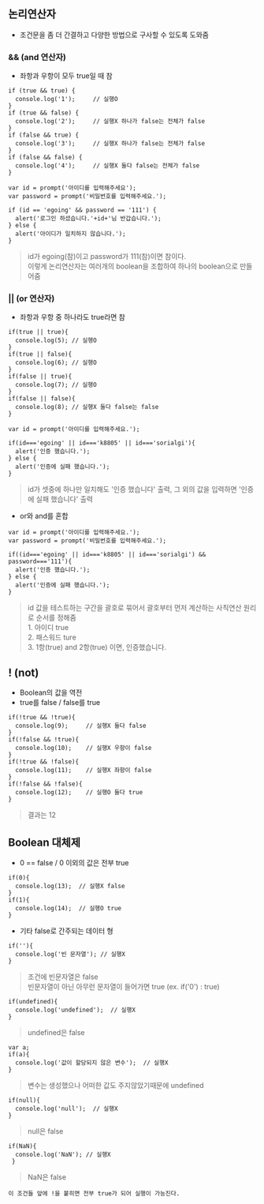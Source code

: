 ## 논리연산자
- 조건문을 좀 더 간결하고 다양한 방법으로 구사할 수 있도록 도와줌


### && (and 연산자)
- 좌항과 우항이 모두 true일 때 참

```
if (true && true) {
  console.log('1');     // 실행O
}
if (true && false) {
  console.log('2');     // 실행X 하나가 false는 전체가 false
}
if (false && true) {
  console.log('3');     // 실행X 하나가 false는 전체가 false
}
if (false && false) {
  console.log('4');     // 실행X 둘다 false는 전체가 false
}
```
```
var id = prompt('아이디를 입력해주세요');
var password = prompt('비밀번호를 입력해주세요.');

if (id == 'egoing' && password == '111') {
  alert('로그인 하셨습니다.'+id+'님 반갑습니다.');
} else {
  alert('아이디가 일치하지 않습니다.');
}
```
> id가 egoing(참)이고 password가 111(참)이면 참이다.<br/>이렇게 논리연산자는 여러개의 boolean을 조합하여 하나의 boolean으로 만들어줌


### || (or 연산자)
- 좌항과 우항 중 하나라도 true라면 참
```
if(true || true){
  console.log(5); // 실행O
}
if(true || false){
  console.log(6); // 실행O
}
if(false || true){
  console.log(7); // 실행O
}
if(false || false){
  console.log(8); // 실행X 둘다 false는 false
}
```
```
var id = prompt('아이디를 입력해주세요.');

if(id==='egoing' || id==='k8805' || id==='sorialgi'){
  alert('인증 했습니다.');
} else {
  alert('인증에 실패 했습니다.');
}
```
> id가 셋중에 하나만 일치해도 '인증 했습니다' 출력, 그 외의 값을 입력하면 '인증에 실패 했습니다' 출력
- or와 and를 혼합
```
var id = prompt('아이디를 입력해주세요.');
var password = prompt('비밀번호를 입력해주세요.');

if((id==='egoing' || id==='k8805' || id==='sorialgi') && password==='111'){
  alert('인증 했습니다.');
} else {
  alert('인증에 실패 했습니다.');
}
```
> id 값을 테스트하는 구간을 괄호로 묶어서 괄호부터 먼저 계산하는 사칙연산 원리로 순서를 정해줌<br/>1. 아이디 true<br/>2. 패스워드 ture<br/>3. 1항(true) and 2항(true) 이면, 인증했습니다.


## ! (not)
- Boolean의 값을 역전
- true를 false / false를 true
```
if(!true && !true){
  console.log(9);     // 실행X 둘다 false
}
if(!false && !true){
  console.log(10);    // 실행X 우항이 false
}
if(!true && !false){
  console.log(11);    // 실행X 좌항이 false
}
if(!false && !false){
  console.log(12);    // 실행O 둘다 true
}
```
> 결과는 12


## Boolean 대체제
- 0 == false / 0 이외의 값은 전부 true
```
if(0){
  console.log(13);  // 실행X false
}
if(1){
  console.log(14);  // 실행O true
}
```
- 기타 false로 간주되는 데이터 형
```
if(''){
  console.log('빈 문자열'); // 실행X 
}
```
> 조건에 빈문자열은 false<br/>빈문자열이 아닌 아무런 문자열이 들어가면 true (ex. if('0') : true)

```
if(undefined){
  console.log('undefined');  // 실행X 
}
```
> undefined은 false

```
var a;
if(a){
  console.log('값이 할당되지 않은 변수');  // 실행X 
}
```
> 변수는 생성했으나 어떠한 값도 주지않았기때문에 undefined

```
if(null){
  console.log('null');  // 실행X 
}
```
> null은 false

```
if(NaN){
  console.log('NaN'); // 실행X 
 }
```
> NaN은 false

`이 조건들 앞에 !을 붙히면 전부 true가 되어 실행이 가능진다.`
